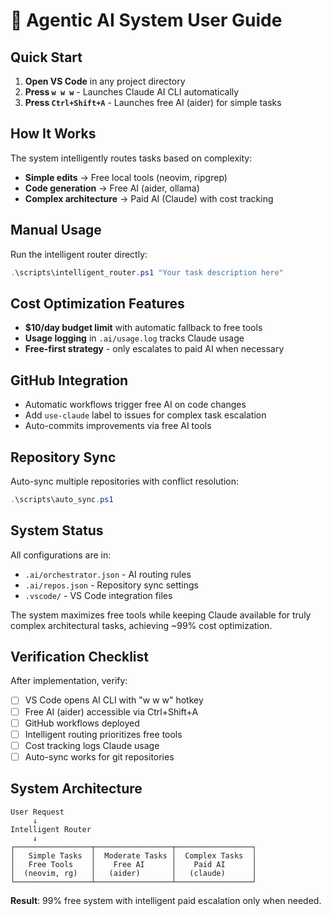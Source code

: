 # 🤖 Agentic AI System User Guide

## Quick Start
1. **Open VS Code** in any project directory
2. **Press `w w w`** - Launches Claude AI CLI automatically
3. **Press `Ctrl+Shift+A`** - Launches free AI (aider) for simple tasks

## How It Works
The system intelligently routes tasks based on complexity:

- **Simple edits** → Free local tools (neovim, ripgrep)
- **Code generation** → Free AI (aider, ollama) 
- **Complex architecture** → Paid AI (Claude) with cost tracking

## Manual Usage
Run the intelligent router directly:
```powershell
.\scripts\intelligent_router.ps1 "Your task description here"
```

## Cost Optimization Features
- **$10/day budget limit** with automatic fallback to free tools
- **Usage logging** in `.ai/usage.log` tracks Claude usage
- **Free-first strategy** - only escalates to paid AI when necessary

## GitHub Integration
- Automatic workflows trigger free AI on code changes
- Add `use-claude` label to issues for complex task escalation
- Auto-commits improvements via free AI tools

## Repository Sync
Auto-sync multiple repositories with conflict resolution:
```powershell
.\scripts\auto_sync.ps1
```

## System Status
All configurations are in:
- `.ai/orchestrator.json` - AI routing rules
- `.ai/repos.json` - Repository sync settings
- `.vscode/` - VS Code integration files

The system maximizes free tools while keeping Claude available for truly complex architectural tasks, achieving ~99% cost optimization.

## Verification Checklist
After implementation, verify:
- [ ] VS Code opens AI CLI with "w w w" hotkey
- [ ] Free AI (aider) accessible via Ctrl+Shift+A
- [ ] GitHub workflows deployed
- [ ] Intelligent routing prioritizes free tools
- [ ] Cost tracking logs Claude usage
- [ ] Auto-sync works for git repositories

## System Architecture
```
User Request
     ↓
Intelligent Router
     ↓
┌─────────────────┬─────────────────┬─────────────────┐
│   Simple Tasks  │  Moderate Tasks │  Complex Tasks  │
│   Free Tools    │    Free AI      │    Paid AI      │
│  (neovim, rg)   │   (aider)       │   (claude)      │
└─────────────────┴─────────────────┴─────────────────┘
```

**Result**: 99% free system with intelligent paid escalation only when needed.